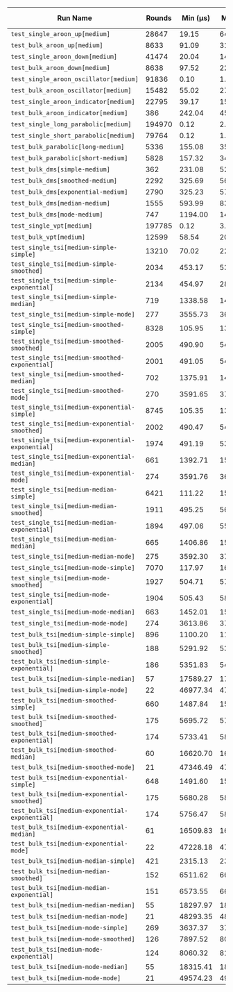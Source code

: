 | Run Name | Rounds | Min (µs) | Max (µs) | Mean (µs) | Median (µs) | Stddev (µs) | Ops/sec |
|----|----|----|----|----|----|----|----|
| `test_single_aroon_up[medium]` | 28647 | 19.15 | 64.98 | 19.48 | 19.37 | 1.53 | 5.13e+04 |
| `test_bulk_aroon_up[medium]` | 8633 | 91.09 | 319.17 | 92.10 | 91.56 | 4.48 | 1.09e+04 |
| `test_single_aroon_down[medium]` | 41474 | 20.04 | 145.06 | 20.35 | 20.24 | 1.80 | 4.91e+04 |
| `test_bulk_aroon_down[medium]` | 8638 | 97.52 | 224.21 | 98.62 | 98.02 | 4.30 | 1.01e+04 |
| `test_single_aroon_oscillator[medium]` | 91836 | 0.10 | 1.22 | 0.11 | 0.11 | 0.01 | 9.27e+06 |
| `test_bulk_aroon_oscillator[medium]` | 15482 | 55.02 | 272.26 | 56.53 | 56.19 | 3.66 | 1.77e+04 |
| `test_single_aroon_indicator[medium]` | 22795 | 39.17 | 159.65 | 39.70 | 39.45 | 2.63 | 2.52e+04 |
| `test_bulk_aroon_indicator[medium]` | 386 | 242.04 | 451.25 | 247.21 | 243.03 | 16.03 | 4.05e+03 |
| `test_single_long_parabolic[medium]` | 194970 | 0.12 | 2.61 | 0.12 | 0.12 | 0.02 | 8.09e+06 |
| `test_single_short_parabolic[medium]` | 79764 | 0.12 | 1.59 | 0.12 | 0.12 | 0.01 | 8.12e+06 |
| `test_bulk_parabolic[long-medium]` | 5336 | 155.08 | 357.64 | 159.42 | 158.50 | 5.91 | 6.27e+03 |
| `test_bulk_parabolic[short-medium]` | 5828 | 157.32 | 344.53 | 159.65 | 158.74 | 6.17 | 6.26e+03 |
| `test_bulk_dms[simple-medium]` | 362 | 231.08 | 523.56 | 241.76 | 232.95 | 29.93 | 4.14e+03 |
| `test_bulk_dms[smoothed-medium]` | 2292 | 325.69 | 566.45 | 330.08 | 327.13 | 13.56 | 3.03e+03 |
| `test_bulk_dms[exponential-medium]` | 2790 | 325.23 | 570.49 | 331.15 | 328.12 | 14.67 | 3.02e+03 |
| `test_bulk_dms[median-medium]` | 1555 | 593.99 | 832.85 | 602.90 | 597.79 | 18.56 | 1.66e+03 |
| `test_bulk_dms[mode-medium]` | 747 | 1194.00 | 1490.38 | 1212.86 | 1205.43 | 26.22 | 8.25e+02 |
| `test_single_vpt[medium]` | 197785 | 0.12 | 3.62 | 0.12 | 0.12 | 0.02 | 8.03e+06 |
| `test_bulk_vpt[medium]` | 12599 | 58.54 | 204.02 | 59.92 | 59.65 | 3.55 | 1.67e+04 |
| `test_single_tsi[medium-simple-simple]` | 13210 | 70.02 | 229.43 | 70.76 | 70.37 | 3.43 | 1.41e+04 |
| `test_single_tsi[medium-simple-smoothed]` | 2034 | 453.17 | 539.14 | 458.04 | 455.84 | 8.02 | 2.18e+03 |
| `test_single_tsi[medium-simple-exponential]` | 2134 | 454.97 | 2887.38 | 460.85 | 457.91 | 53.05 | 2.17e+03 |
| `test_single_tsi[medium-simple-median]` | 719 | 1338.58 | 1424.41 | 1349.26 | 1346.17 | 12.53 | 7.41e+02 |
| `test_single_tsi[medium-simple-mode]` | 277 | 3555.73 | 3656.99 | 3569.14 | 3567.65 | 9.63 | 2.80e+02 |
| `test_single_tsi[medium-smoothed-simple]` | 8328 | 105.95 | 132.26 | 106.45 | 106.30 | 0.94 | 9.39e+03 |
| `test_single_tsi[medium-smoothed-smoothed]` | 2005 | 490.90 | 546.57 | 492.27 | 491.75 | 2.39 | 2.03e+03 |
| `test_single_tsi[medium-smoothed-exponential]` | 2001 | 491.05 | 548.25 | 494.20 | 493.58 | 2.74 | 2.02e+03 |
| `test_single_tsi[medium-smoothed-median]` | 702 | 1375.91 | 1452.32 | 1385.45 | 1383.10 | 10.86 | 7.22e+02 |
| `test_single_tsi[medium-smoothed-mode]` | 270 | 3591.65 | 3729.58 | 3603.33 | 3602.78 | 10.80 | 2.78e+02 |
| `test_single_tsi[medium-exponential-simple]` | 8745 | 105.35 | 135.22 | 105.88 | 105.74 | 1.00 | 9.44e+03 |
| `test_single_tsi[medium-exponential-smoothed]` | 2002 | 490.47 | 542.29 | 491.91 | 491.53 | 2.21 | 2.03e+03 |
| `test_single_tsi[medium-exponential-exponential]` | 1974 | 491.19 | 536.06 | 494.12 | 493.62 | 2.64 | 2.02e+03 |
| `test_single_tsi[medium-exponential-median]` | 661 | 1392.71 | 1513.66 | 1443.74 | 1444.45 | 10.12 | 6.93e+02 |
| `test_single_tsi[medium-exponential-mode]` | 274 | 3591.76 | 3682.60 | 3604.72 | 3603.88 | 7.89 | 2.77e+02 |
| `test_single_tsi[medium-median-simple]` | 6421 | 111.22 | 159.17 | 112.24 | 111.98 | 1.62 | 8.91e+03 |
| `test_single_tsi[medium-median-smoothed]` | 1911 | 495.25 | 563.66 | 498.10 | 497.34 | 3.41 | 2.01e+03 |
| `test_single_tsi[medium-median-exponential]` | 1894 | 497.06 | 551.99 | 500.56 | 499.69 | 3.14 | 2.00e+03 |
| `test_single_tsi[medium-median-median]` | 665 | 1406.86 | 1548.47 | 1457.54 | 1457.58 | 11.43 | 6.86e+02 |
| `test_single_tsi[medium-median-mode]` | 275 | 3592.30 | 3713.88 | 3604.65 | 3603.47 | 9.77 | 2.77e+02 |
| `test_single_tsi[medium-mode-simple]` | 7070 | 117.97 | 160.52 | 129.21 | 129.19 | 1.82 | 7.74e+03 |
| `test_single_tsi[medium-mode-smoothed]` | 1927 | 504.71 | 578.12 | 515.71 | 515.40 | 2.98 | 1.94e+03 |
| `test_single_tsi[medium-mode-exponential]` | 1904 | 505.43 | 582.70 | 518.64 | 517.82 | 3.52 | 1.93e+03 |
| `test_single_tsi[medium-mode-median]` | 663 | 1452.01 | 1533.91 | 1471.34 | 1470.84 | 7.24 | 6.80e+02 |
| `test_single_tsi[medium-mode-mode]` | 274 | 3613.86 | 3703.02 | 3629.28 | 3628.39 | 9.06 | 2.76e+02 |
| `test_bulk_tsi[medium-simple-simple]` | 896 | 1100.20 | 1174.09 | 1104.37 | 1103.91 | 4.31 | 9.05e+02 |
| `test_bulk_tsi[medium-simple-smoothed]` | 188 | 5291.92 | 5392.04 | 5309.29 | 5311.26 | 11.81 | 1.88e+02 |
| `test_bulk_tsi[medium-simple-exponential]` | 186 | 5351.83 | 5454.50 | 5360.67 | 5356.06 | 13.47 | 1.87e+02 |
| `test_bulk_tsi[medium-simple-median]` | 57 | 17589.27 | 17974.71 | 17722.68 | 17705.72 | 88.13 | 5.64e+01 |
| `test_bulk_tsi[medium-simple-mode]` | 22 | 46977.34 | 47163.53 | 47054.78 | 47050.67 | 44.80 | 2.13e+01 |
| `test_bulk_tsi[medium-smoothed-simple]` | 660 | 1487.84 | 1558.73 | 1491.22 | 1490.17 | 4.91 | 6.71e+02 |
| `test_bulk_tsi[medium-smoothed-smoothed]` | 175 | 5695.72 | 5798.71 | 5714.49 | 5714.04 | 11.92 | 1.75e+02 |
| `test_bulk_tsi[medium-smoothed-exponential]` | 174 | 5733.41 | 5842.65 | 5743.24 | 5741.59 | 11.36 | 1.74e+02 |
| `test_bulk_tsi[medium-smoothed-median]` | 60 | 16620.70 | 16812.37 | 16676.83 | 16675.23 | 35.87 | 6.00e+01 |
| `test_bulk_tsi[medium-smoothed-mode]` | 21 | 47346.49 | 47524.71 | 47461.81 | 47467.19 | 46.62 | 2.11e+01 |
| `test_bulk_tsi[medium-exponential-simple]` | 648 | 1491.60 | 1585.23 | 1495.75 | 1494.51 | 6.12 | 6.69e+02 |
| `test_bulk_tsi[medium-exponential-smoothed]` | 175 | 5680.28 | 5800.28 | 5698.19 | 5698.46 | 13.34 | 1.75e+02 |
| `test_bulk_tsi[medium-exponential-exponential]` | 174 | 5756.47 | 5825.82 | 5763.06 | 5760.75 | 9.79 | 1.74e+02 |
| `test_bulk_tsi[medium-exponential-median]` | 61 | 16509.83 | 16688.24 | 16586.13 | 16586.20 | 40.80 | 6.03e+01 |
| `test_bulk_tsi[medium-exponential-mode]` | 22 | 47228.18 | 47362.67 | 47281.91 | 47280.68 | 39.31 | 2.11e+01 |
| `test_bulk_tsi[medium-median-simple]` | 421 | 2315.13 | 2393.39 | 2331.23 | 2326.80 | 11.18 | 4.29e+02 |
| `test_bulk_tsi[medium-median-smoothed]` | 152 | 6511.62 | 6645.72 | 6530.45 | 6529.52 | 17.05 | 1.53e+02 |
| `test_bulk_tsi[medium-median-exponential]` | 151 | 6573.55 | 6684.13 | 6589.69 | 6584.18 | 15.88 | 1.52e+02 |
| `test_bulk_tsi[medium-median-median]` | 55 | 18297.97 | 18538.17 | 18390.85 | 18383.15 | 61.21 | 5.44e+01 |
| `test_bulk_tsi[medium-median-mode]` | 21 | 48293.35 | 48452.89 | 48358.65 | 48355.03 | 38.39 | 2.07e+01 |
| `test_bulk_tsi[medium-mode-simple]` | 269 | 3637.37 | 3762.45 | 3666.74 | 3665.99 | 13.16 | 2.73e+02 |
| `test_bulk_tsi[medium-mode-smoothed]` | 126 | 7897.52 | 8046.74 | 7934.28 | 7933.38 | 19.36 | 1.26e+02 |
| `test_bulk_tsi[medium-mode-exponential]` | 124 | 8060.32 | 8193.23 | 8087.99 | 8085.93 | 18.05 | 1.24e+02 |
| `test_bulk_tsi[medium-mode-median]` | 55 | 18315.41 | 18487.15 | 18379.36 | 18375.28 | 36.93 | 5.44e+01 |
| `test_bulk_tsi[medium-mode-mode]` | 21 | 49574.23 | 49688.07 | 49627.84 | 49625.96 | 31.57 | 2.01e+01 |
